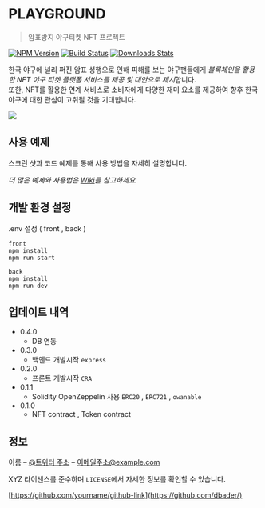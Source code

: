 # PLAYGROUND
> 암표방지 야구티켓 NFT 프로젝트

[![NPM Version][npm-image]][npm-url]
[![Build Status][travis-image]][travis-url]
[![Downloads Stats][npm-downloads]][npm-url]

한국 야구에 널리 퍼진 암표 성행으로 인해 피해를 보는 야구팬들에게 *블록체인을 활용한 NFT 야구 티켓 플랫폼 서비스를 제공 및 대안으로 제시*합니다.  
또한, NFT를 활용한 연계 서비스로 소비자에게 다양한 재미 요소를 제공하여 향후 한국 야구에 대한 관심이 고취될 것을 기대합니다.

![](../header.png)


## 사용 예제

스크린 샷과 코드 예제를 통해 사용 방법을 자세히 설명합니다.

_더 많은 예제와 사용법은 [Wiki][wiki]를 참고하세요._

## 개발 환경 설정

.env 설정 ( front , back )

```
front
npm install
npm run start

back
npm install
npm run dev
```

## 업데이트 내역
* 0.4.0
    * DB 연동
* 0.3.0
    * 백엔드 개발시작 `express`
* 0.2.0
    * 프론트 개발시작 `CRA`
* 0.1.1
    * Solidity OpenZeppelin 사용 `ERC20` , `ERC721` , `owanable`
* 0.1.0
    * NFT contract , Token contract

## 정보

이름 – [@트위터 주소](https://twitter.com/dbader_org) – 이메일주소@example.com

XYZ 라이센스를 준수하며 ``LICENSE``에서 자세한 정보를 확인할 수 있습니다.

[https://github.com/yourname/github-link](https://github.com/dbader/)


<!-- Markdown link & img dfn's -->
[npm-image]: https://img.shields.io/npm/v/datadog-metrics.svg?style=flat-square
[npm-url]: https://npmjs.org/package/datadog-metrics
[npm-downloads]: https://img.shields.io/npm/dm/datadog-metrics.svg?style=flat-square
[travis-image]: https://img.shields.io/travis/dbader/node-datadog-metrics/master.svg?style=flat-square
[travis-url]: https://travis-ci.org/dbader/node-datadog-metrics
[wiki]: https://github.com/yourname/yourproject/wiki
